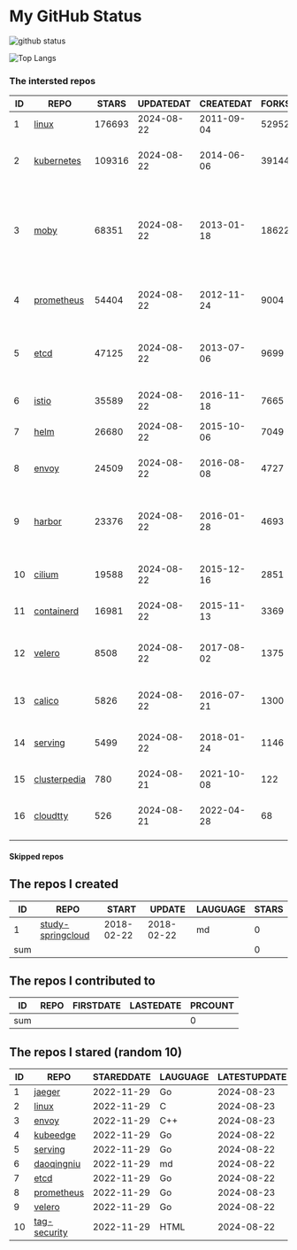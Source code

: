 # My GitHub Status

<img src="https://github-readme-stats-1.yihong0618.vercel.app/api?username=daoqingniu&show_icons=true&&&hide_title=true&count_private=true" alt="github status" />

![Top Langs](https://github-readme-stats-1.yihong0618.vercel.app/api/top-langs/?username=daoqingniu&layout=compact)

<!--START_SECTION:github_repos-->
### The intersted repos
| ID |                              REPO                               | STARS  | UPDATEDAT  | CREATEDAT  | FORKSCOUNT |                                                DESCRIPTIONS                                                |
|----|-----------------------------------------------------------------|--------|------------|------------|------------|------------------------------------------------------------------------------------------------------------|
|  1 | [linux](https://github.com/torvalds/linux)                      | 176693 | 2024-08-22 | 2011-09-04 |      52952 | Linux kernel source tree                                                                                   |
|  2 | [kubernetes](https://github.com/kubernetes/kubernetes)          | 109316 | 2024-08-22 | 2014-06-06 |      39144 | Production-Grade Container Scheduling and Management                                                       |
|  3 | [moby](https://github.com/moby/moby)                            |  68351 | 2024-08-22 | 2013-01-18 |      18622 | The Moby Project - a collaborative project for the container ecosystem to assemble container-based systems |
|  4 | [prometheus](https://github.com/prometheus/prometheus)          |  54404 | 2024-08-22 | 2012-11-24 |       9004 | The Prometheus monitoring system and time series database.                                                 |
|  5 | [etcd](https://github.com/etcd-io/etcd)                         |  47125 | 2024-08-22 | 2013-07-06 |       9699 | Distributed reliable key-value store for the most critical data of a distributed system                    |
|  6 | [istio](https://github.com/istio/istio)                         |  35589 | 2024-08-22 | 2016-11-18 |       7665 | Connect, secure, control, and observe services.                                                            |
|  7 | [helm](https://github.com/helm/helm)                            |  26680 | 2024-08-22 | 2015-10-06 |       7049 | The Kubernetes Package Manager                                                                             |
|  8 | [envoy](https://github.com/envoyproxy/envoy)                    |  24509 | 2024-08-22 | 2016-08-08 |       4727 | Cloud-native high-performance edge/middle/service proxy                                                    |
|  9 | [harbor](https://github.com/goharbor/harbor)                    |  23376 | 2024-08-22 | 2016-01-28 |       4693 | An open source trusted cloud native registry project that stores, signs, and scans content.                |
| 10 | [cilium](https://github.com/cilium/cilium)                      |  19588 | 2024-08-22 | 2015-12-16 |       2851 | eBPF-based Networking, Security, and Observability                                                         |
| 11 | [containerd](https://github.com/containerd/containerd)          |  16981 | 2024-08-22 | 2015-11-13 |       3369 | An open and reliable container runtime                                                                     |
| 12 | [velero](https://github.com/vmware-tanzu/velero)                |   8508 | 2024-08-22 | 2017-08-02 |       1375 | Backup and migrate Kubernetes applications and their persistent volumes                                    |
| 13 | [calico](https://github.com/projectcalico/calico)               |   5826 | 2024-08-22 | 2016-07-21 |       1300 | Cloud native networking and network security                                                               |
| 14 | [serving](https://github.com/knative/serving)                   |   5499 | 2024-08-22 | 2018-01-24 |       1146 | Kubernetes-based, scale-to-zero, request-driven compute                                                    |
| 15 | [clusterpedia](https://github.com/clusterpedia-io/clusterpedia) |    780 | 2024-08-21 | 2021-10-08 |        122 | The Encyclopedia of Kubernetes clusters                                                                    |
| 16 | [cloudtty](https://github.com/cloudtty/cloudtty)                |    526 | 2024-08-21 | 2022-04-28 |         68 | A Friendly Kubernetes CloudShell (Web Terminal) !                                                          |



#### Skipped repos
<!--END_SECTION:github_repos-->

<!--START_SECTION:my_github-->
## The repos I created
| ID  |                                 REPO                                 |   START    |   UPDATE   | LAUGUAGE | STARS |
|-----|----------------------------------------------------------------------|------------|------------|----------|-------|
|   1 | [study-springcloud](https://github.com/daoqingniu/study-springcloud) | 2018-02-22 | 2018-02-22 | md       |     0 |
| sum |                                                                      |            |            |          |     0 |

## The repos I contributed to
| ID  | REPO | FIRSTDATE | LASTEDATE | PRCOUNT |
|-----|------|-----------|-----------|---------|
| sum |      |           |           |       0 |

## The repos I stared (random 10)
| ID |                          REPO                          | STAREDDATE | LAUGUAGE | LATESTUPDATE |
|----|--------------------------------------------------------|------------|----------|--------------|
|  1 | [jaeger](https://github.com/jaegertracing/jaeger)      | 2022-11-29 | Go       | 2024-08-23   |
|  2 | [linux](https://github.com/torvalds/linux)             | 2022-11-29 | C        | 2024-08-23   |
|  3 | [envoy](https://github.com/envoyproxy/envoy)           | 2022-11-29 | C++      | 2024-08-23   |
|  4 | [kubeedge](https://github.com/kubeedge/kubeedge)       | 2022-11-29 | Go       | 2024-08-22   |
|  5 | [serving](https://github.com/knative/serving)          | 2022-11-29 | Go       | 2024-08-22   |
|  6 | [daoqingniu](https://github.com/daoqingniu/daoqingniu) | 2022-11-29 | md       | 2024-08-22   |
|  7 | [etcd](https://github.com/etcd-io/etcd)                | 2022-11-29 | Go       | 2024-08-22   |
|  8 | [prometheus](https://github.com/prometheus/prometheus) | 2022-11-29 | Go       | 2024-08-23   |
|  9 | [velero](https://github.com/vmware-tanzu/velero)       | 2022-11-29 | Go       | 2024-08-22   |
| 10 | [tag-security](https://github.com/cncf/tag-security)   | 2022-11-29 | HTML     | 2024-08-22   |

<!--END_SECTION:my_github-->
